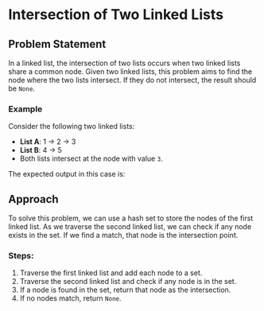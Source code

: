 # Intersection of Two Linked Lists

## Problem Statement

In a linked list, the intersection of two lists occurs when two linked lists share a common node. Given two linked lists, this problem aims to find the node where the two lists intersect. If they do not intersect, the result should be `None`.

### Example

Consider the following two linked lists:

- **List A**: 1 -> 2 -> 3
- **List B**: 4 -> 5
- Both lists intersect at the node with value `3`.

The expected output in this case is:


## Approach

To solve this problem, we can use a hash set to store the nodes of the first linked list. As we traverse the second linked list, we can check if any node exists in the set. If we find a match, that node is the intersection point.

### Steps:

1. Traverse the first linked list and add each node to a set.
2. Traverse the second linked list and check if any node is in the set.
3. If a node is found in the set, return that node as the intersection.
4. If no nodes match, return `None`.
